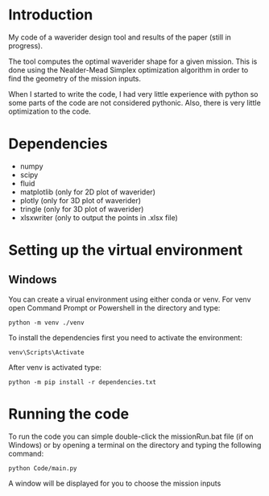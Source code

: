 # Introduction
My code of a waverider design tool and results of the paper (still in progress).

The tool computes the optimal waverider shape for a given mission. This is done using the Nealder-Mead Simplex optimization algorithm in order to find the geometry of the mission inputs.

When I started to write the code, I had very little experience with python so some parts of the code are not considered pythonic. Also, there is very little optimization to the code.

# Dependencies
* numpy
* scipy
* fluid
* matplotlib (only for 2D plot of waverider)
* plotly (only for 3D plot of waverider)
* tringle (only for 3D plot of waverider)
* xlsxwriter (only to output the points in .xlsx file)

# Setting up the virtual environment
## Windows
You can create a virual environment using either conda or venv. For venv open Command Prompt or Powershell in the directory and type: 
```
python -m venv ./venv
```

To install the dependencies first you need to activate the environment:
```
venv\Scripts\Activate
```

After venv is activated type:
```
python -m pip install -r dependencies.txt
```

# Running the code
To run the code you can simple double-click the missionRun.bat file (if on Windows) or by opening a terminal on the directory and typing the following command:
```
python Code/main.py
```
A window will be displayed for you to choose the mission inputs
